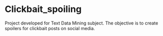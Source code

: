 # Clickbait_spoiling
Project developed for Text Data Mining subject. The objective is to create spoilers for clickbait posts on social media.
